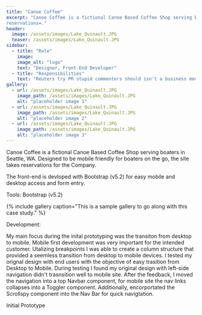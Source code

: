 ```yaml
---
title: "Canoe Coffee"
excerpt: "Canoe Coffee is a fictional Canoe Based Coffee Shop serving boaters in Seattle, WA.
reservations=."
header:
  image: /assets/images/Lake_Quinault.JPG
  teaser: /assets/images/Lake_Quinault.JPG
sidebar:
  - title: "Role"
    image: 
    image_alt: "logo"
    text: "Designer, Front-End Developer"
  - title: "Responsibilities"
    text: "Reuters try PR stupid commenters should isn't a business model"
gallery:
  - url: /assets/images/Lake_Quinault.JPG
    image_path: /assets/images/Lake_Quinault.JPG
    alt: "placeholder image 1"
  - url: /assets/images/Lake_Quinault.JPG
    image_path: /assets/images/Lake_Quinault.JPG
    alt: "placeholder image 2"
  - url: /assets/images/Lake_Quinault.JPG
    image_path: /assets/images/Lake_Quinault.JPG
    alt: "placeholder image 3"
---
```


Canoe Coffee is a fictional Canoe Based Coffee Shop serving boaters in Seattle, WA. Designed to be mobile friendly for boaters on the go, the site takes reservations for the Company.

The front-end is devloped with Bootstrap (v5.2) for easy mobile and desktop access and form entry. 

Tools:
    Bootstrap (v5.2)
 

{% include gallery caption="This is a sample gallery to go along with this case study." %}

Development:

My main focus during the inital prototyping was the transiton from desktop to mobile. Mobile first development was very important for the intended customer. Utalizing breakpoints I was able to create a column structure that provided a seemless transition from desktop to mobile devices. I tested my orignal design with end users with the objective of easy trasition from Desktop to Mobile. During testing I found my original design with left-side navigation didn't trasnsition well to mobile site. After the feedback, I moved the navigation into a top Navbar component, for mobile site the nav links collapses into a Toggler component. Additionally, encorportated the Scrollspy component into the Nav Bar for quick navigtation. 

Initial Prototype



